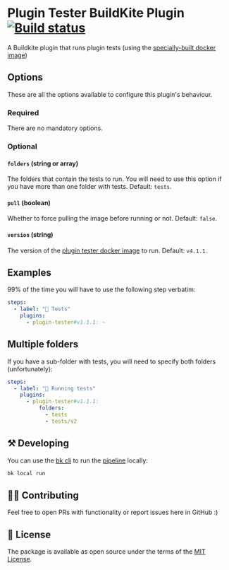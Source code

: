 # Plugin Tester BuildKite Plugin [![Build status](https://badge.buildkite.com/fdf6cc0ba3636d07ab477c6380331afe798cb20f4ad5ef2be6.svg)](https://buildkite.com/buildkite/plugins-plugin-tester)

A Buildkite plugin that runs plugin tests (using the [specially-built docker image](https://github.com/buildkite-plugins/buildkite-plugin-tester))

## Options

These are all the options available to configure this plugin's behaviour.

### Required

There are no mandatory options.

### Optional

#### `folders` (string or array)

The folders that contain the tests to run. You will need to use this option if you have more than one folder with tests. Default: `tests`.

#### `pull` (boolean)

Whether to force pulling the image before running or not. Default:  `false`.

#### `version` (string)

The version of the [plugin tester docker image](https://github.com/buildkite-plugins/buildkite-plugin-tester) to run. Default: `v4.1.1`.

## Examples

99% of the time you will have to use the following step verbatim:

```yaml
steps:
  - label: "🔨 Tests"
    plugins:
      - plugin-tester#v1.1.1: ~
```

## Multiple folders

If you have a sub-folder with tests, you will need to specify both folders (unfortunately):

```yaml
steps:
  - label: "🔨 Running tests"
    plugins:
      - plugin-tester#v1.1.1:
          folders:
            - tests
            - tests/v2
```

## ⚒ Developing

You can use the [bk cli](https://github.com/buildkite/cli) to run the [pipeline](.buildkite/pipeline.yml) locally:

```bash
bk local run
```

## 👩‍💻 Contributing

Feel free to open PRs with functionality or report issues here in GitHub :)

## 📜 License

The package is available as open source under the terms of the [MIT License](https://opensource.org/licenses/MIT).
